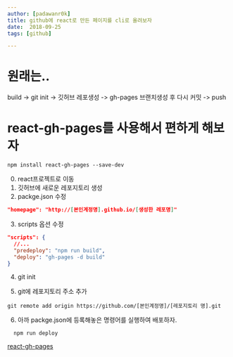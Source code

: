 ```yaml
---
author: [padawanr0k]
title: github에 react로 만든 페이지를 cli로 올려보자
date:  2018-09-25
tags: [github]

---
```


# 원래는..

build -> git init -> 깃허브 레포생성 -> gh-pages 브랜치생성 후 다시 커밋 -> push

# react-gh-pages를 사용해서 편하게 해보자

```cli
npm install react-gh-pages --save-dev
```
0. react프로젝트로 이동
1. 깃허브에 새로운 레포지토리 생성
2. packge.json 수정
  ```json
  "homepage": "http://[본인계정명].github.io/[생성한 레포명]"
  ```
3. scripts 옵션 수정
  ```json
  "scripts": {
    //...
    "predeploy": "npm run build",
    "deploy": "gh-pages -d build"
  }
  ```
4. git init

5. git에 레포지토리 주소 추가

  ```cli
  git remote add origin https://github.com/[본인계정명]/[레포지토리 명].git
  ```
6. 아까 packge.json에 등록해놓은 명령어를 실행하여 배포하자.
  ```cli
    npm run deploy
  ```

  [react-gh-pages](https://github.com/gitname/react-gh-pages/tree/f7493337485ec85717a3bcd0fb732b13f5b0aada)